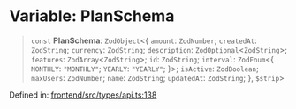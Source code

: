 # Variable: PlanSchema

> `const` **PlanSchema**: `ZodObject`\<\{ `amount`: `ZodNumber`; `createdAt`: `ZodString`; `currency`: `ZodString`; `description`: `ZodOptional`\<`ZodString`\>; `features`: `ZodArray`\<`ZodString`\>; `id`: `ZodString`; `interval`: `ZodEnum`\<\{ `MONTHLY`: `"MONTHLY"`; `YEARLY`: `"YEARLY"`; \}\>; `isActive`: `ZodBoolean`; `maxUsers`: `ZodNumber`; `name`: `ZodString`; `updatedAt`: `ZodString`; \}, `$strip`\>

Defined in: [frontend/src/types/api.ts:138](https://github.com/lsendel/sass/blob/ca8b2b87627589617e0de57047e1f50d53e78078/frontend/src/types/api.ts#L138)
